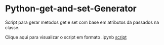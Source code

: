 # Python-get-and-set-Generator

Script para gerar metodos get e set com base em atributos da passados na classe. 

Clique aqui para visualizar o script em formato .ipynb 
[script](https://github.com/wrtinho/Python-get-and-set-Generator/blob/master/gerador.ipynb)




